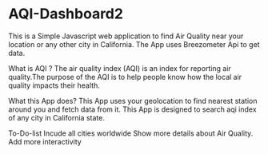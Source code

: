 # AQI-Dashboard2

This is a Simple Javascript web application to find Air Quality near your location or any other city in California. The App uses Breezometer Api to get data.

What is AQI ?
The air quality index (AQI) is an index for reporting air quality.The purpose of the AQI is to help people know how the local air quality impacts their health.

What this App does?
This App uses your geolocation to find nearest station around you and fetch data from it. This App is designed to search aqi index of any city in California state.

To-Do-list
Incude all cities worldwide 
Show more details about Air Quality.
Add more interactivity
